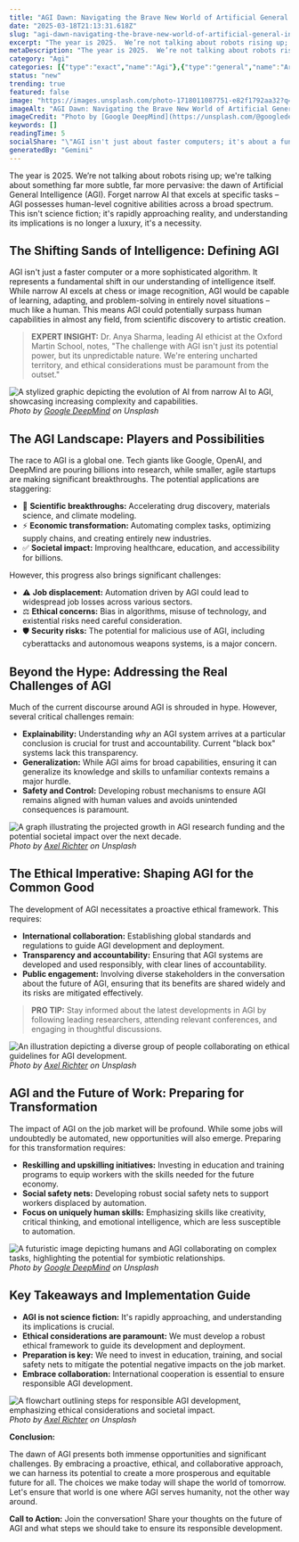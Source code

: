 ```yaml
---
title: "AGI Dawn: Navigating the Brave New World of Artificial General Intelligence (2025)"
date: "2025-03-18T21:13:31.618Z"
slug: "agi-dawn-navigating-the-brave-new-world-of-artificial-general-intelligence-2025"
excerpt: "The year is 2025.  We’re not talking about robots rising up; we're talking about something far more subtle, far more pervasive: the dawn of Artificial General Intelligence (AGI).  Forget narrow AI that excels at specific tasks – AGI possesses human-level cognitive abilities across a broad spectrum. This isn't science fiction; it's rapidly approaching reality, and understanding its implications is no longer a luxury, it's a necessity."
metaDescription: "The year is 2025.  We’re not talking about robots rising up; we're talking about something far more subtle, far more pervasive: the dawn of Artificial Gene..."
category: "Agi"
categories: [{"type":"exact","name":"Agi"},{"type":"general","name":"Artificial Intelligence"},{"type":"medium","name":"Machine Learning"},{"type":"specific","name":"Deep Learning"},{"type":"niche","name":"Transformer Networks"}]
status: "new"
trending: true
featured: false
image: "https://images.unsplash.com/photo-1718011087751-e82f1792aa32?q=85&w=1200&fit=max&fm=webp&auto=compress"
imageAlt: "AGI Dawn: Navigating the Brave New World of Artificial General Intelligence (2025)"
imageCredit: "Photo by [Google DeepMind](https://unsplash.com/@googledeepmind) on Unsplash"
keywords: []
readingTime: 5
socialShare: "\"AGI isn't just about faster computers; it's about a fundamental shift in how we define intelligence itself.  The ethical implications are profound, and the choices we make today will shape the future of humanity.\""
generatedBy: "Gemini"
---
```




The year is 2025.  We’re not talking about robots rising up; we're talking about something far more subtle, far more pervasive: the dawn of Artificial General Intelligence (AGI).  Forget narrow AI that excels at specific tasks – AGI possesses human-level cognitive abilities across a broad spectrum. This isn't science fiction; it's rapidly approaching reality, and understanding its implications is no longer a luxury, it's a necessity.

## The Shifting Sands of Intelligence: Defining AGI

AGI isn't just a faster computer or a more sophisticated algorithm.  It represents a fundamental shift in our understanding of intelligence itself.  While narrow AI excels at chess or image recognition, AGI would be capable of learning, adapting, and problem-solving in entirely novel situations – much like a human.  This means AGI could potentially surpass human capabilities in almost any field, from scientific discovery to artistic creation.

> **EXPERT INSIGHT:**  Dr. Anya Sharma, leading AI ethicist at the Oxford Martin School, notes, "The challenge with AGI isn't just its potential power, but its unpredictable nature. We're entering uncharted territory, and ethical considerations must be paramount from the outset."

![A stylized graphic depicting the evolution of AI from narrow AI to AGI, showcasing increasing complexity and capabilities.](https://images.unsplash.com/photo-1718011087751-e82f1792aa32?q=85&w=1200&fit=max&fm=webp&auto=compress)
*Photo by [Google DeepMind](https://unsplash.com/@googledeepmind) on Unsplash*

## The AGI Landscape: Players and Possibilities

The race to AGI is a global one.  Tech giants like Google, OpenAI, and DeepMind are pouring billions into research, while smaller, agile startups are making significant breakthroughs.  The potential applications are staggering:

* 🔑 **Scientific breakthroughs:** Accelerating drug discovery, materials science, and climate modeling.
* ⚡ **Economic transformation:** Automating complex tasks, optimizing supply chains, and creating entirely new industries.
* ✅ **Societal impact:** Improving healthcare, education, and accessibility for billions.

However, this progress also brings significant challenges:

* ⚠️ **Job displacement:**  Automation driven by AGI could lead to widespread job losses across various sectors.
* ⚖️ **Ethical concerns:**  Bias in algorithms, misuse of technology, and existential risks need careful consideration.
* 🛡️ **Security risks:**  The potential for malicious use of AGI, including cyberattacks and autonomous weapons systems, is a major concern.

## Beyond the Hype: Addressing the Real Challenges of AGI

Much of the current discourse around AGI is shrouded in hype.  However, several critical challenges remain:

* **Explainability:** Understanding *why* an AGI system arrives at a particular conclusion is crucial for trust and accountability.  Current "black box" systems lack this transparency.
* **Generalization:**  While AGI aims for broad capabilities, ensuring it can generalize its knowledge and skills to unfamiliar contexts remains a major hurdle.
* **Safety and Control:**  Developing robust mechanisms to ensure AGI remains aligned with human values and avoids unintended consequences is paramount.

![A graph illustrating the projected growth in AGI research funding and the potential societal impact over the next decade.](https://images.unsplash.com/photo-1701111759812-b9a2da549c44?q=85&w=1200&fit=max&fm=webp&auto=compress)
*Photo by [Axel Richter](https://unsplash.com/@trisolarian) on Unsplash*

## The Ethical Imperative: Shaping AGI for the Common Good

The development of AGI necessitates a proactive ethical framework. This requires:

* **International collaboration:**  Establishing global standards and regulations to guide AGI development and deployment.
* **Transparency and accountability:**  Ensuring that AGI systems are developed and used responsibly, with clear lines of accountability.
* **Public engagement:**  Involving diverse stakeholders in the conversation about the future of AGI, ensuring that its benefits are shared widely and its risks are mitigated effectively.

> **PRO TIP:** Stay informed about the latest developments in AGI by following leading researchers, attending relevant conferences, and engaging in thoughtful discussions.

![An illustration depicting a diverse group of people collaborating on ethical guidelines for AGI development.](https://images.unsplash.com/photo-1701111760013-53d55867c6f1?q=85&w=1200&fit=max&fm=webp&auto=compress)
*Photo by [Axel Richter](https://unsplash.com/@trisolarian) on Unsplash*

## AGI and the Future of Work: Preparing for Transformation

The impact of AGI on the job market will be profound.  While some jobs will undoubtedly be automated, new opportunities will also emerge.  Preparing for this transformation requires:

* **Reskilling and upskilling initiatives:**  Investing in education and training programs to equip workers with the skills needed for the future economy.
* **Social safety nets:**  Developing robust social safety nets to support workers displaced by automation.
* **Focus on uniquely human skills:**  Emphasizing skills like creativity, critical thinking, and emotional intelligence, which are less susceptible to automation.

![A futuristic image depicting humans and AGI collaborating on complex tasks, highlighting the potential for symbiotic relationships.](https://images.unsplash.com/photo-1718011087751-e82f1792aa32?q=85&w=1200&fit=max&fm=webp&auto=compress)
*Photo by [Google DeepMind](https://unsplash.com/@googledeepmind) on Unsplash*

## Key Takeaways and Implementation Guide

* **AGI is not science fiction:** It's rapidly approaching, and understanding its implications is crucial.
* **Ethical considerations are paramount:** We must develop a robust ethical framework to guide its development and deployment.
* **Preparation is key:** We need to invest in education, training, and social safety nets to mitigate the potential negative impacts on the job market.
* **Embrace collaboration:**  International cooperation is essential to ensure responsible AGI development.

![A flowchart outlining steps for responsible AGI development, emphasizing ethical considerations and societal impact.](https://images.unsplash.com/photo-1701111759812-b9a2da549c44?q=85&w=1200&fit=max&fm=webp&auto=compress)
*Photo by [Axel Richter](https://unsplash.com/@trisolarian) on Unsplash*

**Conclusion:**

The dawn of AGI presents both immense opportunities and significant challenges.  By embracing a proactive, ethical, and collaborative approach, we can harness its potential to create a more prosperous and equitable future for all.  The choices we make today will shape the world of tomorrow.  Let's ensure that world is one where AGI serves humanity, not the other way around.

**Call to Action:**  Join the conversation!  Share your thoughts on the future of AGI and what steps we should take to ensure its responsible development.



<div class="reading-progress-container">
  <div id="reading-progress" class="reading-progress"></div>
</div>
